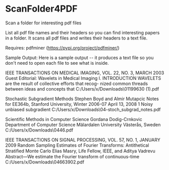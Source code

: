 # ScanFolder4PDF
Scan a folder for interesting pdf files

List all pdf file names and their headers so you can find interesting papers in a folder. It scans all pdf files and writes their headers to a text file.

Requires: pdfminer (https://pypi.org/project/pdfminer/)

Sample Output: Here is a sample output -- it produces a text file so you don't need to open each file to see what is inside.

IEEE TRANSACTIONS ON MEDICAL IMAGING, VOL. 22, NO. 3, MARCH 2003 Guest Editorial: Wavelets in Medical Imaging I. INTRODUCTION WAVELETS are the result of collective efforts that recog- nized common threads between ideas and concepts that
C:/Users/x/Downloads\01199630 (1).pdf


Stochastic Subgradient Methods Stephen Boyd and Almir Mutapcic Notes for EE364b, Stanford University, Winter 2006-07 April 13, 2008 1 Noisy unbiased subgradient
C:/Users/x/Downloads\04-stoch_subgrad_notes.pdf

Scientific Methods in Computer Science Gordana Dodig-Crnkovic Department of Computer Science Mälardalen University Västerås, Sweden
C:/Users/x/Downloads\0446.pdf

IEEE TRANSACTIONS ON SIGNAL PROCESSING, VOL. 57, NO. 1, JANUARY 2009 Random Sampling Estimates of Fourier Transforms: Antithetical Stratiﬁed Monte Carlo Elias Masry, Life Fellow, IEEE, and Aditya Vadrevu Abstract—We estimate the Fourier transform of continuous-time
C:/Users/x/Downloads\04663902.pdf


